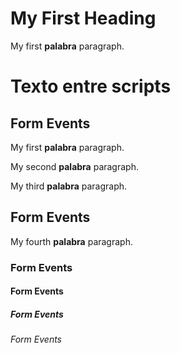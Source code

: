 

# My First Heading


My first __palabra__ paragraph.


# Texto entre scripts



## Form Events


My first __palabra__ paragraph.

My second __palabra__ paragraph.

My third __palabra__ paragraph.


## Form Events


My fourth __palabra__ paragraph.


### Form Events



#### Form Events



##### Form Events



###### Form Events

